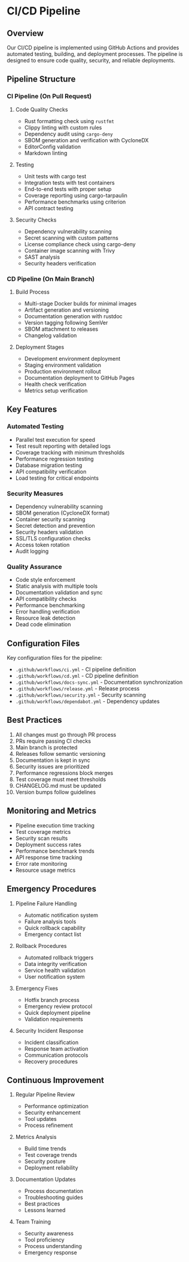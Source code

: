 # CI/CD Pipeline

## Overview

Our CI/CD pipeline is implemented using GitHub Actions and provides automated testing, building, and deployment processes. The pipeline is designed to ensure code quality, security, and reliable deployments.

## Pipeline Structure

### CI Pipeline (On Pull Request)

1. Code Quality Checks
   - Rust formatting check using `rustfmt`
   - Clippy linting with custom rules
   - Dependency audit using `cargo-deny`
   - SBOM generation and verification with CycloneDX
   - EditorConfig validation
   - Markdown linting

2. Testing
   - Unit tests with cargo test
   - Integration tests with test containers
   - End-to-end tests with proper setup
   - Coverage reporting using cargo-tarpaulin
   - Performance benchmarks using criterion
   - API contract testing

3. Security Checks
   - Dependency vulnerability scanning
   - Secret scanning with custom patterns
   - License compliance check using cargo-deny
   - Container image scanning with Trivy
   - SAST analysis
   - Security headers verification

### CD Pipeline (On Main Branch)

1. Build Process
   - Multi-stage Docker builds for minimal images
   - Artifact generation and versioning
   - Documentation generation with rustdoc
   - Version tagging following SemVer
   - SBOM attachment to releases
   - Changelog validation

2. Deployment Stages
   - Development environment deployment
   - Staging environment validation
   - Production environment rollout
   - Documentation deployment to GitHub Pages
   - Health check verification
   - Metrics setup verification

## Key Features

### Automated Testing

- Parallel test execution for speed
- Test result reporting with detailed logs
- Coverage tracking with minimum thresholds
- Performance regression testing
- Database migration testing
- API compatibility verification
- Load testing for critical endpoints

### Security Measures

- Dependency vulnerability scanning
- SBOM generation (CycloneDX format)
- Container security scanning
- Secret detection and prevention
- Security headers validation
- SSL/TLS configuration checks
- Access token rotation
- Audit logging

### Quality Assurance

- Code style enforcement
- Static analysis with multiple tools
- Documentation validation and sync
- API compatibility checks
- Performance benchmarking
- Error handling verification
- Resource leak detection
- Dead code elimination

## Configuration Files

Key configuration files for the pipeline:

- `.github/workflows/ci.yml` - CI pipeline definition
- `.github/workflows/cd.yml` - CD pipeline definition
- `.github/workflows/docs-sync.yml` - Documentation synchronization
- `.github/workflows/release.yml` - Release process
- `.github/workflows/security.yml` - Security scanning
- `.github/workflows/dependabot.yml` - Dependency updates

## Best Practices

1. All changes must go through PR process
2. PRs require passing CI checks
3. Main branch is protected
4. Releases follow semantic versioning
5. Documentation is kept in sync
6. Security issues are prioritized
7. Performance regressions block merges
8. Test coverage must meet thresholds
9. CHANGELOG.md must be updated
10. Version bumps follow guidelines

## Monitoring and Metrics

- Pipeline execution time tracking
- Test coverage metrics
- Security scan results
- Deployment success rates
- Performance benchmark trends
- API response time tracking
- Error rate monitoring
- Resource usage metrics

## Emergency Procedures

1. Pipeline Failure Handling
   - Automatic notification system
   - Failure analysis tools
   - Quick rollback capability
   - Emergency contact list

2. Rollback Procedures
   - Automated rollback triggers
   - Data integrity verification
   - Service health validation
   - User notification system

3. Emergency Fixes
   - Hotfix branch process
   - Emergency review protocol
   - Quick deployment pipeline
   - Validation requirements

4. Security Incident Response
   - Incident classification
   - Response team activation
   - Communication protocols
   - Recovery procedures

## Continuous Improvement

1. Regular Pipeline Review
   - Performance optimization
   - Security enhancement
   - Tool updates
   - Process refinement

2. Metrics Analysis
   - Build time trends
   - Test coverage trends
   - Security posture
   - Deployment reliability

3. Documentation Updates
   - Process documentation
   - Troubleshooting guides
   - Best practices
   - Lessons learned

4. Team Training
   - Security awareness
   - Tool proficiency
   - Process understanding
   - Emergency response
